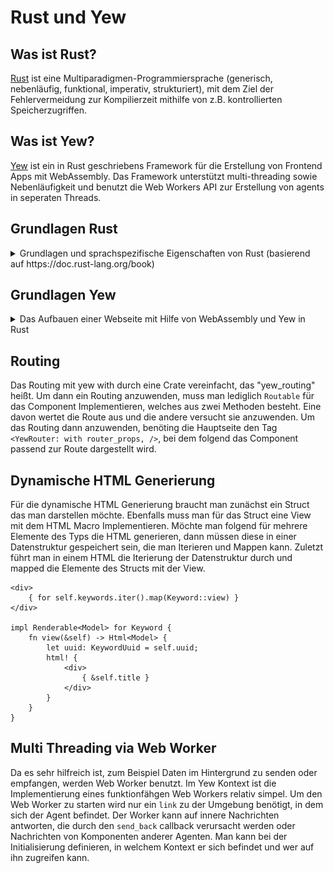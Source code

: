 # Rust und Yew

## Was ist Rust?
[Rust](https://www.rust-lang.org/) ist eine Multiparadigmen-Programmiersprache (generisch, nebenläufig, funktional, imperativ, strukturiert), mit dem Ziel der Fehlervermeidung zur Kompilierzeit mithilfe von z.B. kontrollierten Speicherzugriffen.

## Was ist Yew?
[Yew](https://github.com/DenisKolodin/yew) ist ein in Rust geschriebens Framework für die Erstellung von Frontend Apps mit WebAssembly. Das Framework unterstützt multi-threading sowie Nebenläufigkeit und benutzt die Web Workers API zur Erstellung von agents in seperaten Threads.

## Grundlagen Rust

<details>
    <summary> Grundlagen und sprachspezifische Eigenschaften von Rust (basierend auf https://doc.rust-lang.org/book) </summary>

### Installation, Updates, Deinstallation

#### Linux und MacOS
Um Rust auf Linux oder MacOS zu Installieren braucht man nur `curl`. Mit ``` curl https://sh.rustup.rs -sSf | sh``` wird der Download und die Installation gestartet. Rust wird automatisch zu den Umgebungsvariablen hinzugefügt.

#### Windows
Man benötigt für die Installation die [Installationsdatei](https://www.rust-lang.org/tools/install) sowie [Build Tools for Visual Studio 2017](https://www.visualstudio.com/downloads/#build-tools-for-visual-studio-2017). Wenn man beides hat muss man nur der Rust Installation folgen.

#### Updates und Deinstallation
Updates können mit dem Befehl `rustup update` installiert werden. Die Deinstallation kann mit dem Befehl `rustup self uninstall` durchgeführt werden.

### Grundliegende Konzepte der Sprache

#### Coding Convention

#### Datentypen

Grundlegend hat Rust zwei Arten von Datentypen:

Skalar Typen:
* Integer
* Float
* Boolean
* Character

und
Verbindungstypen:
* Tupel
* Array

##### Tupel Nutzung

Ein Tupel kann folgend deklariert werden.
```
let Name: (Typ, Typ, Typ, ...) = (Wert, Wert, Wert, ...)
```
Es gibt zwei Möglichkeiten an die Werte eines Tupels ranzukommen.
1. Dot notation
```Rust
let tup: (i8, i8) = (1, 2);
let eins = tup.0;
let zwei = tup.1;
```
2. destructure
```Rust
let tup: (i8, i8) = (1, 2);
let (x, y) = tup;
```

##### Array Nutzung

Ein Array kann folgend deklariert werden.
```Rust
let arr = [1, 2, 3, 4, 5];
let arr2 [i8; 5] = [1, 2, 3, 4, 5];
let arr3 = [3; 5] // [3, 3, 3, 3, 3]
```

Werte eines Arrays können indiziet werden:
```Rust
let a = [1, 2, 3];
let b = a[1]; // b = 2
```

Liegz der Index außerhab des Arraybereichs wird eine Exception geworfen (In Rust auch panic! genannt).

#### Variablen

##### Deklaration
In Rust werden Variablen mit ```let Name: Typ = Wert``` deklariert und initialisiert. Rust unterstützt typinferenz, somit wird oft `: Typ` nicht bei der deklaration gebraucht. Eine Variable ist immer einem Typen zugeordnet, also kann man nicht ein Integer deklarieren und folgden dem ein String zuweisen.

##### Mutability
Alle Variablen sind zunächst immutable, also nicht änderbar nach der ersten initialisierung. Um dies zu umgehen gibt es das Kennwort `mut`, welches die Variablen mutable machen z.B.:
- Falsch:
```Rust
fn main() {
    let x = 5;
    println!("The value of x is: {}", x);
    x = 6;
    println!("The value of x is: {}", x);
}
```
Fehlermeldung:
```
error[E0384]: cannot assign twice to immutable variable `x`
```
- Richtig:
```Rust
fn main() {
    let mut x = 5;
    println!("The value of x is: {}", x);
    x = 6;
    println!("The value of x is: {}", x);
}
```

##### Konstanten
Konstanten in Rust werden mit dem Kennwort `const` gekennzeichnet anstatt mit `let`. Konstanten sind immer immutable. Zudem können Konstanten in jedem scope (auch global scope) deklariert werden und können nur konstante Ausdrücke annehmen und z.B. nicht den Rückgabewert einer Funktion. Außerdem sind Konstanten in ihrem scope valide solange das Programm läuft.

##### Shadowing

In Rust ist es möglich eine Variable mehrmals zu deklarieren, sodass die alte Variable "überschrieben" wird. Somit ist die folgende Implementierung valide:
```Rust
fn main() {
    let x = 5;
    let x = x + 1;
    let x = x * 2;

    println!("The value of x is: {}", x); // The value of x is 12
}
```
Dies ist hilfreich wenn man den Typen einer Variable ändern möchte z.B. braucht man eine Variable aus einem struct, also kann man das struct in eine variable laden und kurz darauf die selbe Variable mit hilfe von `shadowing` überschreiben und den Wert der gebrauchten Variable des structs speichern.

#### Funktionen
Der Funktionskopf in Rust sieht im Vergleich zu anderen Sprachen etwas Anders aus:
```Rust
fn Name(param_name: Typ) -> Rückgabetyp {

}
```
Wenn die Funktion kein Rückgabewert hat wird `-> Rückgabetyp` weggelassen. Zudem wird in Rust kein `return` o.Ä. gebraucht, da der letzte wert im Ausdruck als Rückgabewert gesehen wird:
```Rust
fn five() -> i32 {
  5
}
```
Rückgabewerte in Ausdrücken werden nicht von einem `;` beendet, somit wäre folgendes falsch:
```Rust
fn five() -> i32 {
  5;
}
```
Fehlermeldung:
```
error[E0308]: mismatched types
 --> src/main.rs:7:28
  |
7 |   fn plus_one(x: i32) -> i32 {
  |  ____________________________^
8 | |     x + 1;
  | |          - help: consider removing this semicolon
9 | | }
  | |_^ expected i32, found ()
  |
  = note: expected type `i32`
             found type `()`
```
Fehlt der Ausdruck wird ein leerer Tupel zurückgegeben und wird auch `statement` anstatt `expression` genannt

Ausdrücke können auch mitten in einer Funktion vorkommen z.B.:
```Rust
fn something() {
  let i = { // anfang Ausdruck
    5
  }; // ende Ausdruck
  println!("value: {}", i); // value: 5
}
```

##### Macros sind keine Funktionen
Macros wie z.B. `println!()` werden mit einem `!` gekennzeichnet und sind nicht Funktionen. Genaueres zu Macros wird später geschrieben.

#### Kommentare
Kommentare werden nur mit `//` gekennzeichnet und können überall im Code stehen. Alles folgende nach `//` wird als Kommentar gesehen und nicht als Programmcode.

#### Kontrollfluss

##### If-Ausdrücke
If-Ausdrücke werten einen bool aus und führt dann einen der Zweige (auch `arms` genannt) aus.
```Rust
let num = 3;
if num < 5 {
  println!("condition true");
} else {
  println!("condition false");
}

Ausgabe: condition true
```
Ist der auszuwertende Wert kein bool wird ein Fehler zur Kompilierzeit erkannt, da Rust nicht versucht den Wert in ein bool zu casten sondern in erster Linie nur bools akzeptiert.
Es können mehrere Konditionen mit `else if` kombiniert werden, es wird aber nur der erstzutreffende Arm ausgeführt:
```Rust
let number = 6;
if number % 4 == 0 {
    println!("number is divisible by 4");
} else if number % 3 == 0 {
    println!("number is divisible by 3");
} else if number % 2 == 0 {
    println!("number is divisible by 2");
} else {
    println!("number is not divisible by 4, 3, or 2");
}

Ausgabe: number is divisible by 3
```

Man kann If-Ausdrücke auch mit `let` kombinieren, solange die erwarteten Rückgabewerte den selben Typen besitzen:
```Rust
let condition = true;
let number = if condition {
    5
} else {
    6
};

println!("The value of number is: {}", number);

Ausgabe: The value of number is: 5


let condition = true;
let number = if condition {
    5
} else {
    "six"
};

Fehler: error[E0308]: if and else have incompatible types
note: expected type `{integer}`
             found type `&str`
```

##### Schleifen

###### loop
`loop` ist eine Endlosschleife, aus der nur mit `break` rauskommt.
```Rust
loop {
    counter += 1;

    if counter == 10 {
        break;
    }
};
```

`loop` kann man auch wieder mit `let` verbinden:
```Rust
let result = loop {
    counter += 1;

    if counter == 10 {
        break counter * 2;
    }
};
```

###### while
`while` wird so lange ausgeführt bis die gegebene Kondition `false` ist.
```Rust
let mut number = 3;

while number != 0 {
    println!("{}!", number);

    number = number - 1;
}
```

###### for
Für den durchlauf z.B. eines Arrays ist nutzung von `while`-Schleifen riskant und es wird eine `for`-Schleife bevorzugt. sie ermöglicht es Entweder durch ein Array o.Ä. oder durch eine `range` von Zahlen zu iterieren.
```Rust
let a = [10, 20, 30, 40, 50];

for element in a.iter() {
    println!("the value is: {}", element);
}

for n in 0..101 { // von 0 bis 100
  //code
}
```

### Cargo als Paketmanager

#### Crates

Mit Cargo erstelle Projekte werden `crates` genannt, egal ob es sich um ein Binärprogramm oder eine Bibliothek handelt. Es gibt eine öffentliche Liste von anerkannten Crates die man auf [Crates.io](https://crates.io/) finden kann. 
Erstellt man so ein Projekt werden zwei Dateien und ein Ordner erstellt:
* `src` Ordner mit der Datei `main.rs` (Binärprogramm) oder `lib.rs` (Bibliothek)
* `Cargo.toml`

`main.rs` und `lib.rs` werden als Einstiegspunkt des Programms gesehen und `Cargo.toml` bezeichnet man als Manifest,das alle Metainformationen beinhaltet, die das Programm zum kompilieren benötigt. Diese Datei ist vergleichbar zu `package.json`, welches man aus `Node.js` kennt. Die meist Benutzten Metadaten für Cargo Projekte sind: 
* package
    * beinhaltet Name, Version, Author(en) und Edition (Benutzte Rustversion zum Kompilieren)
* dependencies
    * beinhaltet Informationen von benutzten Paketen und deren Version

Pakete die in den `dependencies` genannt sind werden beim Kompilieren als source runtergeladen und mit kompiliert, d.h. dass es nicht zu Fehlern kommt, weil eine Library für das falsche System kompiliert wurde.
Bei oder nach dem Kompilieren wird auch eine `Cargo.lock` Datei erstellt, die Informationen über benutzte Pakete beinhaltet.
Jedes Paket in der Datei ist folgend aufgebaut:

``` 
[[package]]
name = "name" # Name des Pakets
verson = "1.0.0" # Versionsnummer
source = "source+link" # Für Crates in Crates.io "registry+https://github.com/rust-lang/crates.io-index" sonst z.B. "git+https://github.com/some/project"
dependencies = {
    "name version (source)", # z.B. "stdweb 0.4.16 (registry+https://github.com/rust-lang/crates.io-index)",
}
```

Zudem stehen zum Schluss alle Checksums der benutzten Pakete, passend zu ihrer Version. Für Pakete die nicht in Crates.io zu finden sind, ist es möglich, dass keine Checksum vorhanden ist.

#### .toml

Die Dateiendung `.toml`steht für "Tom's Obvious Minimal Language" und wird im Rustkontext als Datenformat für die Manifestinformationen benutzt. Der Aufbau einer .toml-Datei ist .json relativ ähnlich, doch sie unterscheiden sich stark in der Syntax.

##### Key-Value-Paare

Geabreitet wird weiterhin noch mit Key-Value-Paaren. Bei den Keys ist zu beachten, dass es `Bare` und `Quoted` Keys gibt. Bei den Bare Keys darf man nur ASCII Buchstaben, Zahlen, Unter- und Bindestriche benutzen (A-Za-z0-9_-), wobei man bei den Quoted Keys (mit `"` gekennzeichnet) eine größere Auswahl hat. Als Best-Practice soll man dennoch nur Bare Keys und Quoted nur in Notfällen benutzten. 
Als Values sind folgende Typen erlaubt:
* String
* Integer
* Float
* Boolean
* Offset Date-Time
* Local Date-Time
* Local Date
* Local Time
* Array

Wenn man ein Datum benutzt, muss dieser [RFC 3339](https://tools.ietf.org/html/rfc3339) konform sein. Arrays werden mit eckigen Klammern dargestellt und die Elemente werden mit einem Komma getrennt. Ebenfalls können Arrays weitere Arrays beinhalten.


##### Tables
Tables, bzw. auch hash tables und dictionaries genannt, werden hier als Kollektion von Key-Value-Paaren benutzt. Sie werden mit eckigen Klammern mit einem Namen gekennzeichnet (`[table]`) und sammelt alle Paare die danach Folgen. 


Ein [Beispiel](https://github.com/toml-lang/toml/blob/master/README.md#user-content-example) für eine .toml-Datei wäre:
```
# This is a TOML document.

title = "TOML Example"

[owner]
name = "Tom Preston-Werner"
dob = 1979-05-27T07:32:00-08:00 # First class dates

[database]
server = "192.168.1.1"
ports = [ 8001, 8001, 8002 ]
connection_max = 5000
enabled = true

[servers]

  # Indentation (tabs and/or spaces) is allowed but not required
  [servers.alpha]
  ip = "10.0.0.1"
  dc = "eqdc10"

  [servers.beta]
  ip = "10.0.0.2"
  dc = "eqdc10"

[clients]
data = [ ["gamma", "delta"], [1, 2] ]

# Line breaks are OK when inside arrays
hosts = [
  "alpha",
  "omega"
]
```
</details>

## Grundlagen Yew
<details>
    <summary> Das Aufbauen einer Webseite mit Hilfe von WebAssembly und Yew in Rust </summary>

### Warum soll man Wasm benutzen?

#### Nicht nur JavaScript

Bis etwa Ende 2017 war die einzige Möglichkeit des Programmierens auf der Clientseite im Web nur mit JavaScript möglich. Wasm ermöglicht es eine Systemprogrammiersprache, wie C/C++ oder Rust, in einem Assembely-ähnlichem Datenformat zu Kompilieren, welches dann vom Browser ausgefürht werden kann. Wasm soll aber nicht als Ersatz für JS gesehen werden, sondern als erweiterung für Use-Cases die von den Vorteilen von Wasm profitieren.

![When to use Wasm Chart](img/when_to_use.png)

#### Schnelligkeit

Da Wasm Dateiformat binär ist, lädt und fürht der Browser die Dekodierung der Datei schneller aus als das Parsen einer JavaScript-Datei. Die Kompilierung kann in Fällen schneller als die Just-In-Time Kompilierung der JavaScript-Datei sein und muss nicht nachträglich in der Laufzeit optimiert werden, da dies schon bei der Generierung der Datei passiert. Generell wird die Ausführung von Wasm 20x schneller als JS gesehen und nur 20% langsamer als die Ausführung von nativem Code

![Yew.rs compared to popular JS frameworks (outdated)](img/yew_speed_comparison.png)

#### Übertragbarkeit

Ein wichtiger Punkt bei dem Design von WebAssembly war es, dass die Software auf jedem Endgerät läuft, egal welcher Prozessor oder Betriebssystem auf dem Gerät läuft. Somit kann die Software auf x86, x64 und ARM sowie auf MacOS, Windows und linuxbasierten Systemen ausgeführt werden.

### Wasm Workflow

Wasm wird generell als Zusatz zu einer bestehenden Webandwendung gesehen und somit kann dann zum Beispiel eine Webseite ein Spiel einbinden, das in Wasm umgewandelt wurde, aber der Rest kann HTML und JS sein.

![Regular Wasm workflow](img/wasm_workflow.png)

#### Unterscheid zu yew.rs

Yew ermöglicht es einem die ganze Webseite in Rust zu erstellen, sodass die `index.html` als Einstiegspunkt dient aber der Inhalt folgend durch die Wasm-Datei gefüllt wird. Zudem wird leicht ermöglicht externe JavaScript Funktionen einzubinden und auszuführen

![Yew workflow](img/yew_workflow.png)

### MVC mit Yew

Der grundlegende Aufbau für eine Webseite mit Wasm und einem MVC Ansatz ist, dass man ein `struct Model` Implementiert, indem Services (FetchService, ConsoleService, LocalStorageService) oder reguläre Variablen definiert werden. Um diese zu Initialisieren muss man ein `Component` für das `Model` Implementieren, welches die Methoden `create` und `update` beinhalten muss. 

#### Deklaration Model

In dem Beispiel, dass sich in den Beispielen von Yew [hier](https://github.com/DenisKolodin/yew/tree/master/examples/counter) befindet, benötigt das `Model` die Konsole (`console: ConsoleService`) und eine Variable, die fürs Zählen benutzt wird (`value :i64`). Die `Model` Deklaration sieht folgend so aus:
```Rust
pub struct Model {
    console: ConsoleService,
    value: i64,
}
```

#### Component für Model

Das `Component` beinhaltet vier sachen:
* Alias für `Message`
* Alias für `Properties`
* Methode `create`
* Methode `update`

```Rust
impl Component for Model {
    // impl
    type Message = Msg;
    type Properties = ();
    fn create (_: Self::Properties, _: ComponentLink<Self>) -> Self {
        Model {
            // Variablen Initialisierung
        }
    }

    fn update(&mut self, msg: Self::Message) -> ShouldRender {
        match msg {
            // Pattern Matching
        }
    }
}
```

##### Methode: `create`

In der Methode wird alles Initialisiert, was für das `Model` gebraucht wird. Es kann Informationen beinhalten wie:
* Datenbank verbindungen
* laden einer `JSON` Datei
* Initialisierung des `LocalStorage`
* Erzeugung des `ConsoleService`

Im gegebenen Beispiel wird nur die Konsole und eine Zählvariable gebraucht und der Inhalt der Methode sieht folgend aus:
```Rust
    Model {
        console: ConsoleService::new(),
        value: 0,
    }
```

##### Methode: `update` 

Um die Webseite zu verändern, wird die Methode `update` implementiert, die eine `Message` durch pattern matching auswertet und folgend das Passende Ausführt. Das Beispiel beinhaltet drei Buttons, die jeweils die Zählvariable verändert (Hoch-, Runterzählen und zwei mal Hochzählen). 

```Rust
match msg {
    Msg::Increment => {
        self.value = self.value + 1;
        self.console.log("plus one");
    }
    Msg::Decrement => {
        self.value = self.value - 1;
        self.console.log("minus one");
    }
    Msg::Bulk(list) => for msg in list {
        self.update(msg);
        self.console.log("Bulk action");
    },
}
```

Dabei fallen zwei interessante Sachen auf:
* Rekursiver Aufruf des Updates ist möglich
* man kann den `Message`s listen übergeben.

Zuletzt braucht die Methode noch den Rückgabewert `true` damit bekannt ist, dass das Update erfolgreich war.

#### Rendern der Website

Bisher wurde nicht erklärt wie man `HTML` in die Webseite einbindet und da kommt das `Renderable` ins Spiel, denn dort wird die 'view' für die Webseite implementiert. In der Methode kann man mit einem Makro JSX ähnlich `HTML` code schreiben. Ebenfalls ist es ermöglicht, Rust Funktionen, Makros, Variablen, etc. innerhalb der `HTML` definition aufzurufen.

```Rust
impl Renderable<Model> for Model {
    fn view(&self) -> Html<Self> {
        html! {
            <div>
                <nav class="menu",>
                    <button onclick=|_| Msg::Increment,>{ "Increment" }</button>
                    <button onclick=|_| Msg::Decrement,>{ "Decrement" }</button>
                    <button onclick=|_| Msg::Bulk(vec![Msg::Increment, Msg::Increment]),>{ "Increment Twice" }</button>
                </nav>
                <p>{ self.value }</p>
                <p>{ Date::new().to_string() }</p>
            </div>
        }
    }
}
```

Hier kann man auch sehen, wie für `Message::Bulk()` ein `vector` erstellt wird, welches weitere `Message`s beinhaltet.

</details>

## Routing

Das Routing mit yew with durch eine Crate vereinfacht, das "yew_routing" heißt. Um dann ein Routing anzuwenden, muss man lediglich `Routable` für das Component Implementieren, welches aus zwei Methoden besteht. Eine davon wertet die Route aus und die andere versucht sie anzuwenden. Um das Routing dann anzuwenden, benöting die Hauptseite den Tag `<YewRouter: with router_props, />`, bei dem folgend das Component passend zur Route dargestellt wird.

## Dynamische HTML Generierung

Für die dynamische HTML Generierung braucht man zunächst ein Struct das man darstellen möchte. Ebenfalls muss man für das Struct eine View mit dem HTML Macro Implementieren. Möchte man folgend für mehrere Elemente des Typs die HTML generieren, dann müssen diese in einer Datenstruktur gespeichert sein, die man Iterieren und Mappen kann. Zuletzt führt man in einem HTML die Iterierung der Datenstruktur durch und mapped die Elemente des Structs mit der View.

```
<div>
    { for self.keywords.iter().map(Keyword::view) }
</div>

impl Renderable<Model> for Keyword {
    fn view(&self) -> Html<Model> {
        let uuid: KeywordUuid = self.uuid;
        html! {
            <div>
                { &self.title }
            </div>
        }
    }
}
```

## Multi Threading via Web Worker

Da es sehr hilfreich ist, zum Beispiel Daten im Hintergrund zu senden oder empfangen, werden Web Worker benutzt. Im Yew Kontext ist die Implementierung eines funktionfähgen Web Workers relativ simpel. Um den Web Worker zu starten wird nur ein `link` zu der Umgebung benötigt, in dem sich der Agent befindet. Der Worker kann auf innere Nachrichten antworten, die durch den `send_back` callback verursacht werden oder Nachrichten von Komponenten anderer Agenten. Man kann bei der Initialisierung definieren, in welchem Kontext er sich befindet und wer auf ihn zugreifen kann.